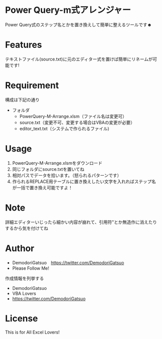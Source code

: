 # Power Query-m式アレンジャー
Power Query式のステップ名とかを置き換えして簡単に整えるツールです☻

# Features

テキストファイル(source.txt)に元のエディター式を置けば簡単にリネームが可能です!

# Requirement

構成は下記の通り
- フォルダ
  - PowerQuery-M-Arrange.xlsm（ファイル名は変更可）
  - source.txt（変更不可、変更する場合はVBAの変更が必要）
  - editor_text.txt（システムで作られるファイル)

# Usage
  1. PowerQuery-M-Arrange.xlsmをダウンロード
  2. 同じフォルダにsource.txtを置いてね
  3. 相対パスでデータを拾います。（怒られるパターンです）
  4. 作られるREPLACE用テーブルに置き換えしたい文字を入れればステップ名が一括で置き換え可能ですよ！

# Note

詳細エディターいじったら細かい内容が崩れて、引用符"とか無造作に消えたりするから気を付けてね

# Author
- DemodoriGatsuo　https://twitter.com/DemodoriGatsuo
- Please Follow Me!

作成情報を列挙する

* DemodoriGatsuo
* VBA Lovers
* https://twitter.com/DemodoriGatsuo

# License
This is for All Excel Lovers!
